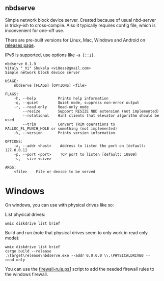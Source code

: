 nbdserve
---

Simple network block device server. Created because of usual nbd-server is tricky-ish to cross-compile. Also it typically requires config file, which is inconvenient for one-off use.

There are pre-built versions for Linux, Mac, Windows and Android on [releases page](https://github.com/vi/nbdserve/releases/).

IPv6 is supported, use options like `-a [::1]`.

```
nbdserve 0.1.0
Vitaly "_Vi" Shukela <vi0oss@gmail.com>
Simple network block device server

USAGE:
    nbdserve [FLAGS] [OPTIONS] <file>

FLAGS:
    -h, --help          Prints help information
    -q, --quiet         Quiet mode, suppress non-error output
    -r, --read-only     Read-only mode
        --resize        Support RESIZE NBD extension (not implemented)
        --rotational    Hint clients that elevator algorithm should be used
        --trim          Convert TRIM operations to FALLOC_FL_PUNCH_HOLE or something (not implemented)
    -V, --version       Prints version information

OPTIONS:
    -a, --addr <host>    Address to listen the port on [default: 127.0.0.1]
    -p, --port <port>    TCP port to listen [default: 10809]
    -s, --size <size>    

ARGS:
    <file>    File or device to be served
```

# Windows
On windows, you can use with physical drives like so:

List physical drives:
```
wmic diskdrive list brief
```

Build and run (note that physical drives seem to only work in read only mode):
```
wmic diskdrive list brief
cargo build --release
.\target\release\nbdserve.exe --addr 0.0.0.0 \\.\PHYSICALDRIVE0 --read-only
```

You can use the [firewall-rule.ps1](firewall-rule.ps1) script to add the needed firewall rules to
the windows firewall.